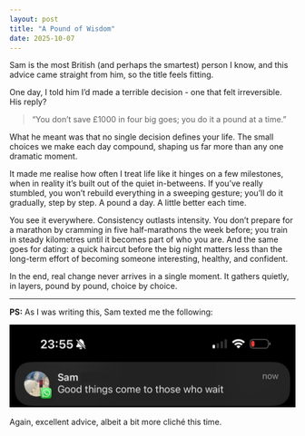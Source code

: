 ```yaml
---
layout: post
title: "A Pound of Wisdom"
date: 2025-10-07
---
```

Sam is the most British (and perhaps the smartest) person I know, and this advice came straight from him, so the title feels fitting.

One day, I told him I’d made a terrible decision - one that felt irreversible. His reply?
> “You don’t save £1000 in four big goes; you do it a pound at a time.”

What he meant was that no single decision defines your life. The small choices we make each day compound, shaping us far more than any one dramatic moment.

It made me realise how often I treat life like it hinges on a few milestones, when in reality it’s built out of the quiet in-betweens. If you’ve really stumbled, you won’t rebuild everything in a sweeping gesture; you’ll do it gradually, step by step. A pound a day. A little better each time.

You see it everywhere. Consistency outlasts intensity. You don’t prepare for a marathon by cramming in five half-marathons the week before; you train in steady kilometres until it becomes part of who you are. And the same goes for dating: a quick haircut before the big night matters less than the long-term effort of becoming someone interesting, healthy, and confident.

In the end, real change never arrives in a single moment. It gathers quietly, in layers, pound by pound, choice by choice.

---

**PS:** As I was writing this, Sam texted me the following:

![Sam’s text](/assets/IMG_6678.jpg)

Again, excellent advice, albeit a bit more cliché this time.

